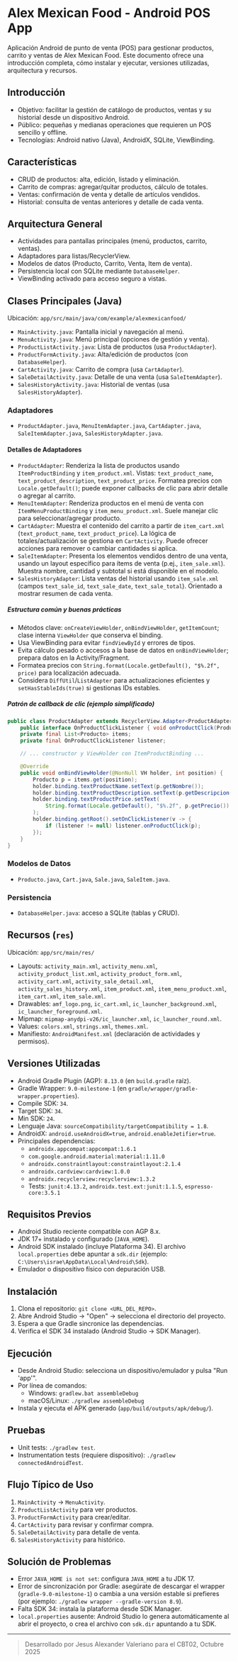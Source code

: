 # Alex Mexican Food - Android POS App

Aplicación Android de punto de venta (POS) para gestionar productos, carrito y ventas de Alex Mexican Food. Este documento ofrece una introducción completa, cómo instalar y ejecutar, versiones utilizadas, arquitectura y recursos.

## Introducción
- Objetivo: facilitar la gestión de catálogo de productos, ventas y su historial desde un dispositivo Android.
- Público: pequeñas y medianas operaciones que requieren un POS sencillo y offline.
- Tecnologías: Android nativo (Java), AndroidX, SQLite, ViewBinding.

## Características
- CRUD de productos: alta, edición, listado y eliminación.
- Carrito de compras: agregar/quitar productos, cálculo de totales.
- Ventas: confirmación de venta y detalle de artículos vendidos.
- Historial: consulta de ventas anteriores y detalle de cada venta.

## Arquitectura General
- Actividades para pantallas principales (menú, productos, carrito, ventas).
- Adaptadores para listas/RecyclerView.
- Modelos de datos (Producto, Carrito, Venta, Item de venta).
- Persistencia local con SQLite mediante `DatabaseHelper`.
- ViewBinding activado para acceso seguro a vistas.

## Clases Principales (Java)
Ubicación: `app/src/main/java/com/example/alexmexicanfood/`
- `MainActivity.java`: Pantalla inicial y navegación al menú.
- `MenuActivity.java`: Menú principal (opciones de gestión y venta).
- `ProductListActivity.java`: Lista de productos (usa `ProductAdapter`).
- `ProductFormActivity.java`: Alta/edición de productos (con `DatabaseHelper`).
- `CartActivity.java`: Carrito de compra (usa `CartAdapter`).
- `SaleDetailActivity.java`: Detalle de una venta (usa `SaleItemAdapter`).
- `SalesHistoryActivity.java`: Historial de ventas (usa `SalesHistoryAdapter`).

### Adaptadores
- `ProductAdapter.java`, `MenuItemAdapter.java`, `CartAdapter.java`, `SaleItemAdapter.java`, `SalesHistoryAdapter.java`.

#### Detalles de Adaptadores
- `ProductAdapter`: Renderiza la lista de productos usando `ItemProductBinding` y `item_product.xml`. Vistas: `text_product_name`, `text_product_description`, `text_product_price`. Formatea precios con `Locale.getDefault()`; puede exponer callbacks de clic para abrir detalle o agregar al carrito.
- `MenuItemAdapter`: Renderiza productos en el menú de venta con `ItemMenuProductBinding` y `item_menu_product.xml`. Suele manejar clic para seleccionar/agregar producto.
- `CartAdapter`: Muestra el contenido del carrito a partir de `item_cart.xml` (`text_product_name`, `text_product_price`). La lógica de totales/actualización se gestiona en `CartActivity`. Puede ofrecer acciones para remover o cambiar cantidades si aplica.
- `SaleItemAdapter`: Presenta los elementos vendidos dentro de una venta, usando un layout específico para ítems de venta (p.ej., `item_sale.xml`). Muestra nombre, cantidad y subtotal si está disponible en el modelo.
- `SalesHistoryAdapter`: Lista ventas del historial usando `item_sale.xml` (campos `text_sale_id`, `text_sale_date`, `text_sale_total`). Orientado a mostrar resumen de cada venta.

##### Estructura común y buenas prácticas
- Métodos clave: `onCreateViewHolder`, `onBindViewHolder`, `getItemCount`; clase interna `ViewHolder` que conserva el binding.
- Usa ViewBinding para evitar `findViewById` y errores de tipos.
- Evita cálculo pesado o accesos a la base de datos en `onBindViewHolder`; prepara datos en la Activity/Fragment.
- Formatea precios con `String.format(Locale.getDefault(), "$%.2f", price)` para localización adecuada.
- Considera `DiffUtil`/`ListAdapter` para actualizaciones eficientes y `setHasStableIds(true)` si gestionas IDs estables.

##### Patrón de callback de clic (ejemplo simplificado)
```java
public class ProductAdapter extends RecyclerView.Adapter<ProductAdapter.VH> {
    public interface OnProductClickListener { void onProductClick(Producto p); }
    private final List<Producto> items;
    private final OnProductClickListener listener;

    // ... constructor y ViewHolder con ItemProductBinding ...

    @Override
    public void onBindViewHolder(@NonNull VH holder, int position) {
        Producto p = items.get(position);
        holder.binding.textProductName.setText(p.getNombre());
        holder.binding.textProductDescription.setText(p.getDescripcion());
        holder.binding.textProductPrice.setText(
            String.format(Locale.getDefault(), "$%.2f", p.getPrecio())
        );
        holder.binding.getRoot().setOnClickListener(v -> {
            if (listener != null) listener.onProductClick(p);
        });
    }
}
```

### Modelos de Datos
- `Producto.java`, `Cart.java`, `Sale.java`, `SaleItem.java`.

### Persistencia
- `DatabaseHelper.java`: acceso a SQLite (tablas y CRUD).

## Recursos (`res`)
Ubicación: `app/src/main/res/`
- Layouts: `activity_main.xml`, `activity_menu.xml`, `activity_product_list.xml`, `activity_product_form.xml`, `activity_cart.xml`, `activity_sale_detail.xml`, `activity_sales_history.xml`, `item_product.xml`, `item_menu_product.xml`, `item_cart.xml`, `item_sale.xml`.
- Drawables: `amf_logo.png`, `ic_cart.xml`, `ic_launcher_background.xml`, `ic_launcher_foreground.xml`.
- Mipmap: `mipmap-anydpi-v26/ic_launcher.xml`, `ic_launcher_round.xml`.
- Values: `colors.xml`, `strings.xml`, `themes.xml`.
- Manifiesto: `AndroidManifest.xml` (declaración de actividades y permisos).

## Versiones Utilizadas
- Android Gradle Plugin (AGP): `8.13.0` (en `build.gradle` raíz).
- Gradle Wrapper: `9.0-milestone-1` (en `gradle/wrapper/gradle-wrapper.properties`).
- Compile SDK: `34`.
- Target SDK: `34`.
- Min SDK: `24`.
- Lenguaje Java: `sourceCompatibility/targetCompatibility = 1.8`.
- AndroidX: `android.useAndroidX=true`, `android.enableJetifier=true`.
- Principales dependencias:
  - `androidx.appcompat:appcompat:1.6.1`
  - `com.google.android.material:material:1.11.0`
  - `androidx.constraintlayout:constraintlayout:2.1.4`
  - `androidx.cardview:cardview:1.0.0`
  - `androidx.recyclerview:recyclerview:1.3.2`
  - Tests: `junit:4.13.2`, `androidx.test.ext:junit:1.1.5`, `espresso-core:3.5.1`

## Requisitos Previos
- Android Studio reciente compatible con AGP 8.x.
- JDK 17+ instalado y configurado (`JAVA_HOME`).
- Android SDK instalado (incluye Plataforma 34). El archivo `local.properties` debe apuntar a `sdk.dir` (ejemplo: `C:\Users\israe\AppData\Local\Android\Sdk`).
- Emulador o dispositivo físico con depuración USB.

## Instalación
1. Clona el repositorio: `git clone <URL_DEL_REPO>`.
2. Abre Android Studio → "Open" → selecciona el directorio del proyecto.
3. Espera a que Gradle sincronice las dependencias.
4. Verifica el SDK 34 instalado (Android Studio → SDK Manager).

## Ejecución
- Desde Android Studio: selecciona un dispositivo/emulador y pulsa "Run 'app'".
- Por línea de comandos:
  - Windows: `gradlew.bat assembleDebug`
  - macOS/Linux: `./gradlew assembleDebug`
- Instala y ejecuta el APK generado (`app/build/outputs/apk/debug/`).

## Pruebas
- Unit tests: `./gradlew test`.
- Instrumentation tests (requiere dispositivo): `./gradlew connectedAndroidTest`.

## Flujo Típico de Uso
1. `MainActivity` → `MenuActivity`.
2. `ProductListActivity` para ver productos.
3. `ProductFormActivity` para crear/editar.
4. `CartActivity` para revisar y confirmar compra.
5. `SaleDetailActivity` para detalle de venta.
6. `SalesHistoryActivity` para histórico.

## Solución de Problemas
- Error `JAVA_HOME is not set`: configura `JAVA_HOME` a tu JDK 17.
- Error de sincronización por Gradle: asegúrate de descargar el wrapper (`gradle-9.0-milestone-1`) o cambia a una versión estable si prefieres (por ejemplo: `./gradlew wrapper --gradle-version 8.9`).
- Falta SDK 34: instala la plataforma desde SDK Manager.
- `local.properties` ausente: Android Studio lo genera automáticamente al abrir el proyecto, o crea el archivo con `sdk.dir` apuntando a tu SDK.

---

> Desarrollado por Jesus Alexander Valeriano para el CBT02, Octubre 2025
